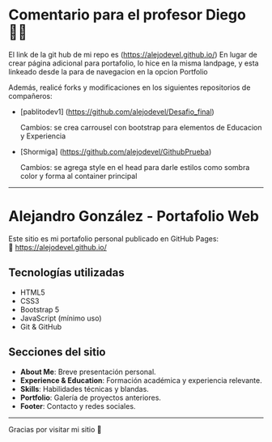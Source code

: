 # Comentario para el profesor Diego 👨‍🏫

El link de la git hub de mi repo es (https://alejodevel.github.io/) En lugar de crear página adicional para portafolio, lo hice en la misma landpage, y esta linkeado desde la para de navegacion en la opcion Portfolio

Además, realicé forks y modificaciones en los siguientes repositorios de compañeros:

- [pablitodev1] (https://github.com/alejodevel/Desafio_final) 
    
  Cambios: se crea carrousel con bootstrap para elementos de Educacion y Experiencia

- [Shormiga] (https://github.com/alejodevel/GithubPrueba)  
  
  Cambios: se agrega style en el head para darle estilos como sombra color y forma al container principal

---

# Alejandro González - Portafolio Web

Este sitio es mi portafolio personal publicado en GitHub Pages:  
🔗 https://alejodevel.github.io/

## Tecnologías utilizadas

- HTML5
- CSS3
- Bootstrap 5
- JavaScript (mínimo uso)
- Git & GitHub

## Secciones del sitio

- **About Me**: Breve presentación personal.
- **Experience & Education**: Formación académica y experiencia relevante.
- **Skills**: Habilidades técnicas y blandas.
- **Portfolio**: Galería de proyectos anteriores.
- **Footer**: Contacto y redes sociales.

---

Gracias por visitar mi sitio 🙌
